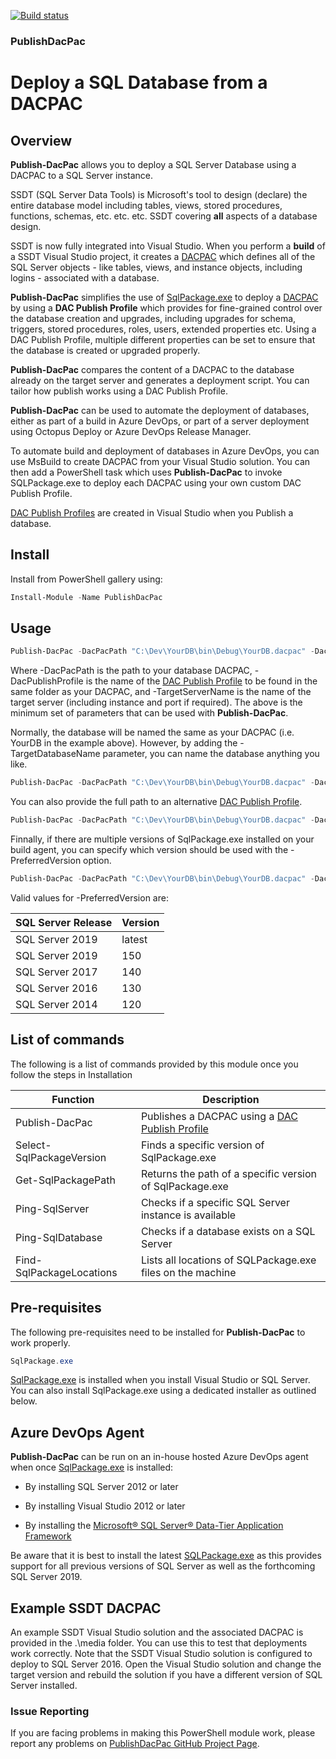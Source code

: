 [![Build status](https://qatar-re.visualstudio.com/QatarRe.BI/_apis/build/status/Pester%20Test)](https://qatar-re.visualstudio.com/QatarRe.BI/_build/latest?definitionId=51)

### PublishDacPac

# Deploy a SQL Database from a DACPAC

## Overview

**Publish-DacPac** allows you to deploy a SQL Server Database using a DACPAC to a SQL Server instance.

SSDT (SQL Server Data Tools) is Microsoft's tool to design (declare) the entire database model including tables, views, stored procedures, functions, schemas, etc. etc. etc.  SSDT covering **all** aspects of a database design.

SSDT is now fully integrated into Visual Studio.  When you perform a **build** of a SSDT Visual Studio project, it creates a [DACPAC](https://msdn.microsoft.com/en-IN/library/ee210546.aspx) which defines all of the SQL Server objects - like tables, views, and instance objects, including logins - associated with a database.

**Publish-DacPac** simplifies the use of [SqlPackage.exe](https://docs.microsoft.com/en-us/sql/tools/sqlpackage) to deploy a [DACPAC](https://msdn.microsoft.com/en-IN/library/ee210546.aspx) by using a **DAC Publish Profile** which provides for fine-grained control over the database creation and upgrades, including upgrades for schema, triggers, stored
procedures, roles, users, extended properties etc. Using a DAC Publish Profile, multiple
different properties can be set to ensure that the database is created or
upgraded properly.

**Publish-DacPac** compares the content of a DACPAC to the database already on the target server and generates a deployment script.  You can tailor how publish works using a DAC Publish Profile.

**Publish-DacPac** can be used to automate the deployment of databases, either as part of a build in Azure DevOps, or part of a server deployment using Octopus Deploy or Azure DevOps Release Manager.

To automate build and deployment of databases in Azure DevOps, you can use MsBuild to create DACPAC from your Visual Studio solution.  You can then add a PowerShell task which uses **Publish-DacPac** to invoke SQLPackage.exe to deploy each DACPAC using your own custom DAC Publish Profile.

[DAC Publish Profiles](https://github.com/DrJohnT/PublishDacPac/wiki/DAC-Publish-Profile) are created in Visual Studio when you Publish a database.

## Install

Install from PowerShell gallery using:

~~~~~~~~~~~~~~~~~~~~~~~~~~~~~~~~~~~~~~~~~~~~~~~~~~~~~~~~~~~~~~~~~~~~~ powershell
Install-Module -Name PublishDacPac
~~~~~~~~~~~~~~~~~~~~~~~~~~~~~~~~~~~~~~~~~~~~~~~~~~~~~~~~~~~~~~~~~~~~~~~~~~~~~~~~

## Usage

~~~~~~~~~~~~~~~~~~~~~~~~~~~~~~~~~~~~~~~~~~~~~~~~~~~~~~~~~~~~~~~~~~~~~ powershell
Publish-DacPac -DacPacPath "C:\Dev\YourDB\bin\Debug\YourDB.dacpac" -DacPublishProfile "YourDB.CI.publish.xml" -TargetServerName "YourDBServer"
~~~~~~~~~~~~~~~~~~~~~~~~~~~~~~~~~~~~~~~~~~~~~~~~~~~~~~~~~~~~~~~~~~~~~~~~~~~~~~~~

Where -DacPacPath is the path to your database DACPAC, -DacPublishProfile is the name of the [DAC Publish Profile](https://github.com/DrJohnT/PublishDacPac/wiki/DAC-Publish-Profile) to be found in the same folder as your DACPAC, and -TargetServerName is the name of the target server (including instance and port if required).  The above is the minimum set of parameters that can be used with **Publish-DacPac**.

Normally, the database will be named the same as your DACPAC (i.e. YourDB in the example above).  However, by adding the -TargetDatabaseName parameter, you can name the database anything you like.

~~~~~~~~~~~~~~~~~~~~~~~~~~~~~~~~~~~~~~~~~~~~~~~~~~~~~~~~~~~~~~~~~~~~~ powershell
Publish-DacPac -DacPacPath "C:\Dev\YourDB\bin\Debug\YourDB.dacpac" -DacPublishProfile "YourDB.CI.publish.xml" -TargetServerName "YourDBServer" -TargetDatabaseName "YourNewNameDB"
~~~~~~~~~~~~~~~~~~~~~~~~~~~~~~~~~~~~~~~~~~~~~~~~~~~~~~~~~~~~~~~~~~~~~~~~~~~~~~~~

You can also provide the full path to an alternative [DAC Publish Profile](https://github.com/DrJohnT/PublishDacPac/wiki/DAC-Publish-Profile).

~~~~~~~~~~~~~~~~~~~~~~~~~~~~~~~~~~~~~~~~~~~~~~~~~~~~~~~~~~~~~~~~~~~~~ powershell
Publish-DacPac -DacPacPath "C:\Dev\YourDB\bin\Debug\YourDB.dacpac" -DacPublishProfile "C:\Dev\YourDB\bin\Debug\YourDB.CI.publish.xml" -TargetServerName "YourDBServer"
~~~~~~~~~~~~~~~~~~~~~~~~~~~~~~~~~~~~~~~~~~~~~~~~~~~~~~~~~~~~~~~~~~~~~~~~~~~~~~~~

Finnally, if there are multiple versions of SqlPackage.exe installed on your build agent, you can specify which version should be used with the  -PreferredVersion option.

~~~~~~~~~~~~~~~~~~~~~~~~~~~~~~~~~~~~~~~~~~~~~~~~~~~~~~~~~~~~~~~~~~~~~ powershell
Publish-DacPac -DacPacPath "C:\Dev\YourDB\bin\Debug\YourDB.dacpac" -DacPublishProfile "C:\Dev\YourDB\bin\Debug\YourDB.CI.publish.xml" -TargetServerName "YourDBServer" -PreferredVersion latest
~~~~~~~~~~~~~~~~~~~~~~~~~~~~~~~~~~~~~~~~~~~~~~~~~~~~~~~~~~~~~~~~~~~~~~~~~~~~~~~~

Valid values for -PreferredVersion are:

|SQL Server Release|Version|
|------------------|-------|
|SQL Server 2019|latest|
|SQL Server 2019|150|
|SQL Server 2017|140|
|SQL Server 2016|130|
|SQL Server 2014|120|


## List of commands

The following is a list of commands provided by this module once you
follow the steps in Installation

| **Function**              | **Description**                                                             |
|--------------------------|-----------------------------------------------------------------------------|
| Publish-DacPac           | Publishes a DACPAC using a [DAC Publish Profile](https://github.com/DrJohnT/PublishDacPac/wiki/DAC-Publish-Profile)  |
| Select-SqlPackageVersion | Finds a specific version of SqlPackage.exe               |
| Get-SqlPackagePath       | Returns the path of a specific version of SqlPackage.exe |
| Ping-SqlServer           | Checks if a specific SQL Server instance is available             |
| Ping-SqlDatabase         | Checks if a database exists on a SQL Server              |
| Find-SqlPackageLocations | Lists all locations of SQLPackage.exe files on the machine              |



## Pre-requisites

The following pre-requisites need to be installed for **Publish-DacPac** to work properly.

~~~~~~~~~~~~~~~~~~~~~~~~~~~~~~~~~~~~~~~~~~~~~~~~~~~~~~~~~~~~~~~~~~~~~ powershell
SqlPackage.exe
~~~~~~~~~~~~~~~~~~~~~~~~~~~~~~~~~~~~~~~~~~~~~~~~~~~~~~~~~~~~~~~~~~~~~~~~~~~~~~~~

[SqlPackage.exe](https://docs.microsoft.com/en-us/sql/tools/sqlpackage) is installed when you install Visual Studio or SQL Server.  You can also install SqlPackage.exe using a dedicated installer as outlined below.

## Azure DevOps Agent

**Publish-DacPac** can be run on an in-house hosted Azure DevOps agent when once [SqlPackage.exe](https://docs.microsoft.com/en-us/sql/tools/sqlpackage) is installed:

* By installing SQL Server 2012 or later

* By installing Visual Studio 2012 or later

* By installing the [Microsoft® SQL Server® Data-Tier Application Framework](https://docs.microsoft.com/en-us/sql/tools/sqlpackage-download)

Be aware that it is best to install the latest
[SQLPackage.exe](https://docs.microsoft.com/en-us/sql/tools/sqlpackage-download)
as this provides support for all previous versions of SQL Server as well as the forthcoming SQL Server 2019.

## Example SSDT DACPAC

An example SSDT Visual Studio solution and the associated DACPAC is provided in the .\media folder.  You can use this to test that deployments work correctly.  Note that the SSDT Visual Studio solution is configured to deploy to SQL Server 2016.  Open the Visual Studio solution and change the target version and rebuild the solution if you have a different version of SQL Server installed.

### Issue Reporting

If you are facing problems in making this PowerShell module work, please report any
problems on [PublishDacPac GitHub Project
Page](https://github.com/DrJohnT/PublishDacPac/issues).
